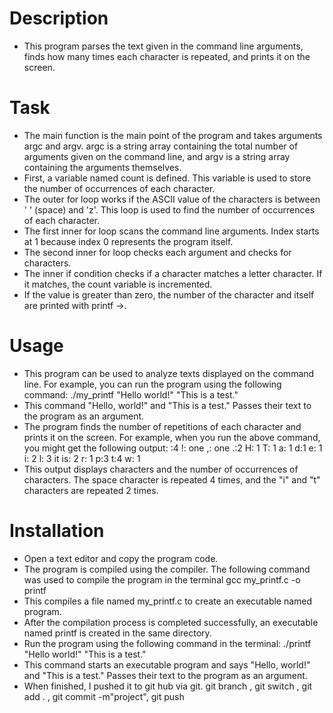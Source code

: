 # Description
- This program parses the text given in the command line arguments, finds how many times each character is repeated, and prints it on the screen. 
# Task
- The main function is the main point of the program and takes arguments argc and argv. argc is a string array containing the total number of arguments given on the command line, and argv is a string array containing the arguments themselves.
- First, a variable named count is defined. This variable is used to store the number of occurrences of each character.
- The outer for loop works if the ASCII value of the characters is between ' ' (space) and 'z'. This loop is used to find the number of occurrences of each character.
- The first inner for loop scans the command line arguments. Index starts at 1 because index 0 represents the program itself.
- The second inner for loop checks each argument and checks for characters.
- The inner if condition checks if a character matches a letter character. If it matches, the count variable is incremented.
- If the value is greater than zero, the number of the character and itself are printed with printf ->.
# Usage
- This program can be used to analyze texts displayed on the command line. For example, you can run the program using the following command:
./my_printf "Hello world!" "This is a test."
- This command "Hello, world!" and "This is a test." Passes their text to the program as an argument.
- The program finds the number of repetitions of each character and prints it on the screen. For example, when you run the above command, you might get the following output:
:4
!: one
,: one
.:2
H: 1
T: 1
a: 1
d:1
e: 1
i: 2
l: 3
it is: 2
r: 1
p:3
t:4
w: 1
- This output displays characters and the number of occurrences of characters. The space character is repeated 4 times, and the "i" and "t" characters are repeated 2 times.
# Installation
- Open a text editor and copy the program code.
- The program is compiled using the compiler. The following command was used to compile the program in the terminal
gcc my_printf.c -o
printf
- This compiles a file named my_printf.c to create an executable named program.
- After the compilation process is completed successfully, an executable named printf is created in the same directory.
- Run the program using the following command in the terminal:
./printf "Hello world!" "This is a test."
- This command starts an executable program and says "Hello, world!" and "This is a test." Passes their text to the program as an argument.
- When finished, I pushed it to git hub via git. git branch , git switch , git add . , git commit -m"project", git push